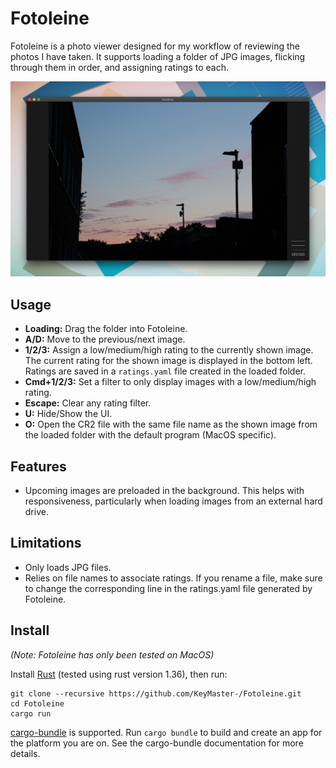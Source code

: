 # Fotoleine
Fotoleine is a photo viewer designed for my workflow of reviewing the photos I have taken.
It supports loading a folder of JPG images, flicking through them in order, and assigning ratings to each.

![Fotoleine screenshot](preview.jpg)

## Usage

- **Loading:** Drag the folder into Fotoleine.
- **A/D:** Move to the previous/next image.
- **1/2/3:** Assign a low/medium/high rating to the currently shown image. The current rating for the shown image is displayed in the bottom left. Ratings are saved in a `ratings.yaml` file created in the loaded folder.
- **Cmd+1/2/3:** Set a filter to only display images with a low/medium/high rating.
- **Escape:** Clear any rating filter.
- **U:** Hide/Show the UI.
- **O:** Open the CR2 file with the same file name as the shown image from the loaded folder with the default program (MacOS specific).

## Features
- Upcoming images are preloaded in the background. This helps with responsiveness, particularly when loading images from an external hard drive.

## Limitations
- Only loads JPG files.
- Relies on file names to associate ratings. If you rename a file, make sure to change the corresponding line in the ratings.yaml file generated by Fotoleine.

## Install
_(Note: Fotoleine has only been tested on MacOS)_

Install [Rust](https://www.rust-lang.org/tools/install) (tested using rust version 1.36), then run:
```
git clone --recursive https://github.com/KeyMaster-/Fotoleine.git
cd Fotoleine
cargo run
```

[cargo-bundle](https://github.com/burtonageo/cargo-bundle) is supported.
Run `cargo bundle` to build and create an app for the platform you are on. See the cargo-bundle documentation for more details.
